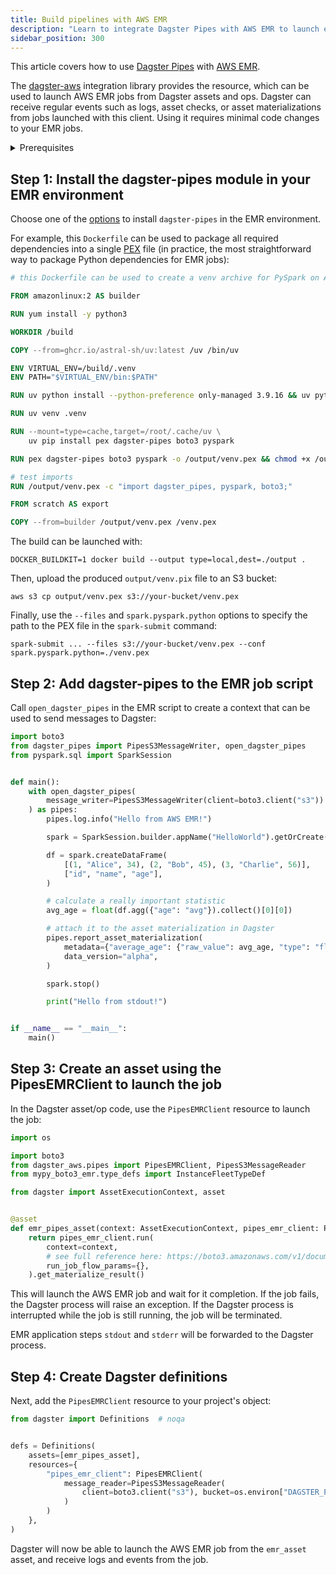 ```yaml
---
title: Build pipelines with AWS EMR
description: "Learn to integrate Dagster Pipes with AWS EMR to launch external code from Dagster assets."
sidebar_position: 300
---
```


This article covers how to use [Dagster Pipes](/guides/build/external-pipelines/) with [AWS EMR](https://aws.amazon.com/emr/).

The [dagster-aws](/api/python-api/libraries/dagster-aws) integration library provides the <PyObject section="libraries" object="PipesEMRClient" module="dagster_aws.pipes" /> resource, which can be used to launch AWS EMR jobs from Dagster assets and ops. Dagster can receive regular events such as logs, asset checks, or asset materializations from jobs launched with this client. Using it requires minimal code changes to your EMR jobs.


<details>
  <summary>Prerequisites</summary>

    - **In the Dagster environment**, you'll need to:

    - Install the following packages:

        ```shell
        pip install dagster dagster-webserver dagster-aws
        ```

        Refer to the [Dagster installation guide](/getting-started/installation) for more info.

    - **Configure AWS authentication credentials.** If you don't have this set up already, refer to the [boto3 quickstart](https://boto3.amazonaws.com/v1/documentation/api/latest/guide/quickstart.html).

    - **In AWS**, you'll need:

    - An existing AWS account
    - Prepared infrastructure such as S3 buckets, IAM roles, and other resources required for your EMR job

</details>

## Step 1: Install the dagster-pipes module in your EMR environment

Choose one of the [options](https://spark.apache.org/docs/latest/api/python/user_guide/python_packaging.html#python-package-management) to install `dagster-pipes` in the EMR environment.

For example, this `Dockerfile` can be used to package all required dependencies into a single [PEX](https://docs.pex-tool.org/) file (in practice, the most straightforward way to package Python dependencies for EMR jobs):

```Dockerfile file=/guides/dagster/dagster_pipes/emr/Dockerfile
# this Dockerfile can be used to create a venv archive for PySpark on AWS EMR

FROM amazonlinux:2 AS builder

RUN yum install -y python3

WORKDIR /build

COPY --from=ghcr.io/astral-sh/uv:latest /uv /bin/uv

ENV VIRTUAL_ENV=/build/.venv
ENV PATH="$VIRTUAL_ENV/bin:$PATH"

RUN uv python install --python-preference only-managed 3.9.16 && uv python pin 3.9.16

RUN uv venv .venv

RUN --mount=type=cache,target=/root/.cache/uv \
    uv pip install pex dagster-pipes boto3 pyspark

RUN pex dagster-pipes boto3 pyspark -o /output/venv.pex && chmod +x /output/venv.pex

# test imports
RUN /output/venv.pex -c "import dagster_pipes, pyspark, boto3;"

FROM scratch AS export

COPY --from=builder /output/venv.pex /venv.pex
```

The build can be launched with:

```shell
DOCKER_BUILDKIT=1 docker build --output type=local,dest=./output .
```

Then, upload the produced `output/venv.pix` file to an S3 bucket:

```shell
aws s3 cp output/venv.pex s3://your-bucket/venv.pex
```

Finally, use the `--files` and `spark.pyspark.python` options to specify the path to the PEX file in the `spark-submit` command:

```shell
spark-submit ... --files s3://your-bucket/venv.pex --conf spark.pyspark.python=./venv.pex
```

## Step 2: Add dagster-pipes to the EMR job script

Call `open_dagster_pipes` in the EMR script to create a context that can be used to send messages to Dagster:

```python file=/guides/dagster/dagster_pipes/emr/script.py
import boto3
from dagster_pipes import PipesS3MessageWriter, open_dagster_pipes
from pyspark.sql import SparkSession


def main():
    with open_dagster_pipes(
        message_writer=PipesS3MessageWriter(client=boto3.client("s3"))
    ) as pipes:
        pipes.log.info("Hello from AWS EMR!")

        spark = SparkSession.builder.appName("HelloWorld").getOrCreate()

        df = spark.createDataFrame(
            [(1, "Alice", 34), (2, "Bob", 45), (3, "Charlie", 56)],
            ["id", "name", "age"],
        )

        # calculate a really important statistic
        avg_age = float(df.agg({"age": "avg"}).collect()[0][0])

        # attach it to the asset materialization in Dagster
        pipes.report_asset_materialization(
            metadata={"average_age": {"raw_value": avg_age, "type": "float"}},
            data_version="alpha",
        )

        spark.stop()

        print("Hello from stdout!")


if __name__ == "__main__":
    main()
```

## Step 3: Create an asset using the PipesEMRClient to launch the job

In the Dagster asset/op code, use the `PipesEMRClient` resource to launch the job:

```python file=/guides/dagster/dagster_pipes/emr/dagster_code.py startafter=start_asset_marker endbefore=end_asset_marker
import os

import boto3
from dagster_aws.pipes import PipesEMRClient, PipesS3MessageReader
from mypy_boto3_emr.type_defs import InstanceFleetTypeDef

from dagster import AssetExecutionContext, asset


@asset
def emr_pipes_asset(context: AssetExecutionContext, pipes_emr_client: PipesEMRClient):
    return pipes_emr_client.run(
        context=context,
        # see full reference here: https://boto3.amazonaws.com/v1/documentation/api/latest/reference/services/emr/client/run_job_flow.html#EMR.Client.run_job_flow
        run_job_flow_params={},
    ).get_materialize_result()
```

This will launch the AWS EMR job and wait for it completion. If the job fails, the Dagster process will raise an exception. If the Dagster process is interrupted while the job is still running, the job will be terminated.

EMR application steps `stdout` and `stderr` will be forwarded to the Dagster process.

## Step 4: Create Dagster definitions

Next, add the `PipesEMRClient` resource to your project's <PyObject object="Definitions" /> object:

```python file=/guides/dagster/dagster_pipes/emr/dagster_code.py startafter=start_definitions_marker endbefore=end_definitions_marker
from dagster import Definitions  # noqa


defs = Definitions(
    assets=[emr_pipes_asset],
    resources={
        "pipes_emr_client": PipesEMRClient(
            message_reader=PipesS3MessageReader(
                client=boto3.client("s3"), bucket=os.environ["DAGSTER_PIPES_BUCKET"]
            )
        )
    },
)
```

Dagster will now be able to launch the AWS EMR job from the `emr_asset` asset, and receive logs and events from the job.
